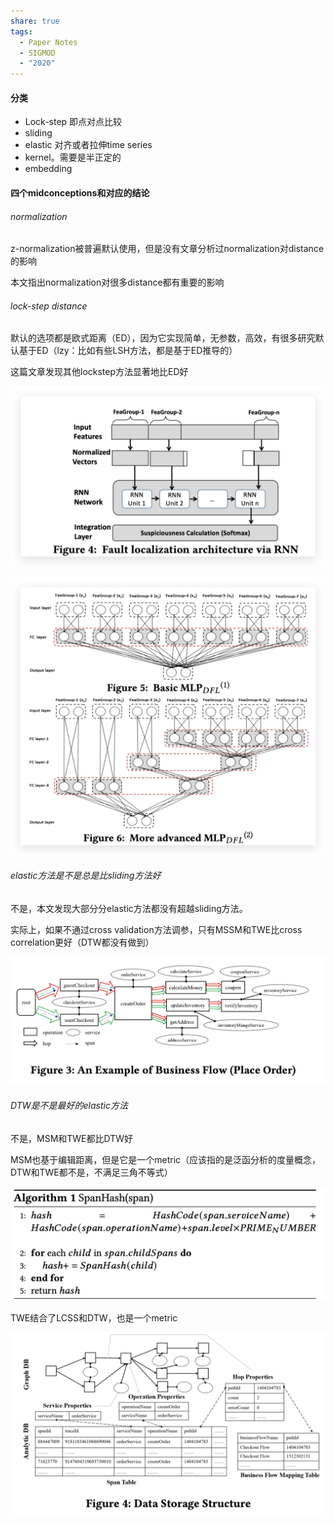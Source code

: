 ```yaml
---
share: true
tags:
  - Paper Notes
  - SIGMOD
  - "2020"
---
```



#### 分类

- Lock-step 即点对点比较
- sliding
- elastic 对齐或者拉伸time series
- kernel。需要是半正定的
- embedding

#### 四个midconceptions和对应的结论

###### normalization

z-normalization被普遍默认使用，但是没有文章分析过normalization对distance的影响

本文指出normalization对很多distance都有重要的影响

###### lock-step distance

默认的选项都是欧式距离（ED），因为它实现简单，无参数，高效，有很多研究默认基于ED（lzy：比如有些LSH方法，都是基于ED推导的）

这篇文章发现其他lockstep方法显著地比ED好

![Untitled](../../attachments/Untitled.png)

![Untitled 1](../../attachments/Untitled%201.png)

###### elastic方法是不是总是比sliding方法好

不是，本文发现大部分分elastic方法都没有超越sliding方法。

实际上，如果不通过cross validation方法调参，只有MSSM和TWE比cross correlation更好（DTW都没有做到）

![Untitled 2](../../attachments/Untitled%202.png)

###### DTW是不是最好的elastic方法

不是，MSM和TWE都比DTW好

MSM也基于编辑距离，但是它是一个metric（应该指的是泛函分析的度量概念，DTW和TWE都不是，不满足三角不等式）

![Untitled 3](../../attachments/Untitled%203.png)

TWE结合了LCSS和DTW，也是一个metric

![Untitled 4](../../attachments/Untitled%204.png)
